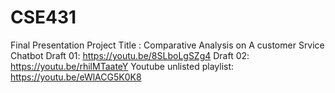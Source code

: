 # CSE431
Final Presentation
Project Title : Comparative Analysis on  A customer Srvice Chatbot 
Draft 01: https://youtu.be/8SLboLgSZg4
Draft 02: https://youtu.be/rhilMTaateY
Youtube unlisted playlist: https://youtu.be/eWlACG5K0K8
